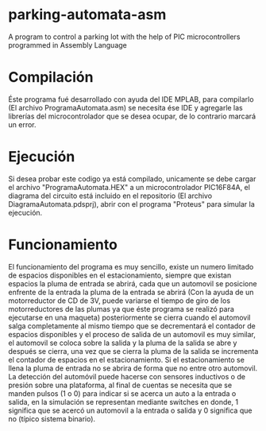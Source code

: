 # parking-automata-asm
 A program to control a parking lot with the help of PIC microcontrollers programmed in Assembly Language
# Compilación
 Éste programa fué desarrollado con ayuda del IDE MPLAB, para compilarlo (El archivo ProgramaAutomata.asm) se necesita ése IDE y 
 agregarle las librerías del microcontrolador que se desea ocupar, de lo contrario marcará un error.
# Ejecución
  Si desea probar este codigo ya está compilado, unicamente se debe cargar el archivo "ProgramaAutomata.HEX" a un microcontrolador
  PIC16F84A, el diagrama del circuito está incluido en el repositorio (El archivo DiagramaAutomata.pdsprj), abrir con el programa 
  "Proteus" para simular la ejecución.
 # Funcionamiento
  El funcionamiento del programa es muy sencillo, existe un numero limitado de espacios disponibles en el estacionamiento,
  siempre que existan espacios la pluma de entrada se abrirá, cada que un automovil se posicione enfrente de la entrada la pluma 
  de la entrada se abrirá (Con la ayuda de un motorreductor de CD de 3V, puede variarse el tiempo de giro de los motorreductores de las
  plumas ya que éste programa se realizó  para ejecutarse en una maqueta) posteriormente se cierra cuando el automovil salga completamente
  al mismo tiempo que se decrementará el contador de espacios disponibles y  el proceso de salida de un automovil es muy similar,
  el automovil se coloca sobre la salida y la pluma de la salida se abre y después se cierra, una vez que se cierra la pluma de la salida
  se incrementa el contador de espacios en el estacionamiento.
  Si el estacionamiento se llena la pluma de entrada no se abrira de forma que no entre otro automovil.
  La detección del automóvil puede hacerse con sensores inductivos o de presión sobre una plataforma, al final de cuentas se necesita que
  se manden pulsos (1 o 0) para indicar si se acerca un auto a la entrada o salida, en la simulación  se representan mediante switches en   donde, 1 significa que se acercó un automovil a la entrada o salida y 0 significa que no (típico sistema binario).
